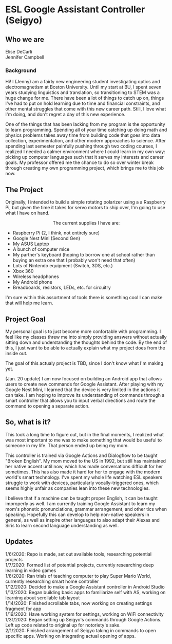 # ESL Google Assistant Controller (Seigyo)

## Who we are

Elise DeCarli<br>
Jennifer Campbell

### Background
Hi! I (Jenny) am a fairly new engineering student investigating optics and electromagnetism at Boston University. Until my start at BU, I spent seven years studying linguistics and translation, so transitioning to STEM was a huge change for me. There have been a lot of things to catch up on, things I've had to put on hold learning due to time and financial constraints, and other mental struggles that come with this new career path. Still, I love what I'm doing, and don't regret a day of this new experience.

One of the things that has been lacking from my program is the opportunity to learn programming. Spending all of your time catching up doing math and physics problems takes away time from building code that goes into data collection, experimentation, and other modern approaches to science. After spending last semester painfully pushing through two coding courses, I realized I needed a calmer environment where I could learn in my own way: picking up computer languages such that it serves my interests and career goals. My professor offered me the chance to do so over winter break through creating my own programming project, which brings me to this job now.

## The Project
Originally, I intended to build a simple rotating polarizer using a a Raspberry Pi, but given the time it takes for servo motors to ship over, I'm going to use what I have on hand.

<p align="center">The current supplies I have are:</p>

- Raspberry Pi (2, I think, not entirely sure)
- Google Nest Mini (Second Gen)
- My ASUS Laptop
- A bunch of computer mice
- My partner's keyboard (hoping to borrow one at school rather than buying an extra one that I probably won't need that often)
- Lots of Nintendo equipment (Switch, 3DS, etc.)
- Xbox 360
- Wireless headphones
- My Android phone
- Breadboards, resistors, LEDs, etc. for circuitry

I'm sure within this assortment of tools there is something cool I can make that will help me learn.

## Project Goal
My personal goal is to just become more confortable with programming. I feel like my classes threw me into simply providing answers without actually sitting down and understanding the thoughts behind the code. By the end of this, I just want to be able to actually explain what my project does from the inside out.
          
The goal of this actualy project is TBD, since I don't know what I'm making yet.

(Jan. 20 update) I am now focused on building an Android app that allows users to create new commands for Google Assistant. After playing with my Google Nest Mini, I learned that the device is very limited in the actions it can take. I am hoping to improve its understanding of commands through a smart controller that allows you to input verbal directions and route the command to opening a separate action.

## So, what is it?
This took a long time to figure out, but in the final moments, I realized what was most important to me was to make something that would be useful to someone in my life. That person ended up being my mom.

This controller is trained via Google Actions and Dialogflow to be taught "Broken English". My mom moved to the US in 1992, but still has maintained her native accent until now, which has made conversations difficult for her sometimes. This has also made it hard for her to engage with the modern world's smart technology. I've spent my whole life watching ESL speakers struggle to work with devices, particularly vocally-triggered ones, which seems highly unfair as companies lean into these new technologies.

I believe that if a machine can be taught proper English, it can be taught improperly as well. I am currently training Google Assistant to learn my mom's phonetic pronunciations, grammar arrangement, and other tics when speaking. Hopefully this can develop to help non-native speakers in general, as well as inspire other languages to also adapt their Alexas and Siris to learn second language understanding as well.

## Updates
1/6/2020: Repo is made, set out available tools, researching potential projects<br>
1/7/2020: Formed list of potential projects, currently researching deep learning in video games<br>
1/8/2020: Ran trials of teaching computer to play Super Mario World, currently researching smart home controller<br>
1/12/2020: Decided to make a Google Assistant controller in Android Studio<br>
1/13/2020: Began building basic apps to familiarize self with AS, working on learning about scrollable tab layout<br>
1/14/2020: Finished scrollable tabs, now working on creating settings fragment for app<br>
1/19/2020: Have working system for settings, working on WiFi connectivity<br>
1/31/2020: Began setting up Seigyo's commands through Google Actions. Left up code related to original up for notoriety's sake.<br>
2/1/2020: Finished arrangement of Seigyo taking in commands to open specific apps. Working on integrating actual opening of apps.
